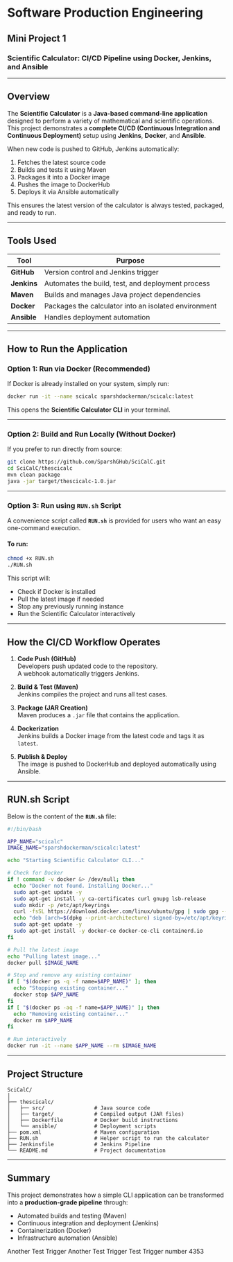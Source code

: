 # Software Production Engineering  
## Mini Project 1  
### Scientific Calculator: CI/CD Pipeline using Docker, Jenkins, and Ansible  

---

## Overview

The **Scientific Calculator** is a **Java-based command-line application** designed to perform a variety of mathematical and scientific operations.  
This project demonstrates a **complete CI/CD (Continuous Integration and Continuous Deployment)** setup using **Jenkins**, **Docker**, and **Ansible**.

When new code is pushed to GitHub, Jenkins automatically:
1. Fetches the latest source code  
2. Builds and tests it using Maven  
3. Packages it into a Docker image  
4. Pushes the image to DockerHub  
5. Deploys it via Ansible automatically  

This ensures the latest version of the calculator is always tested, packaged, and ready to run.

---

## Tools Used

| Tool | Purpose |
|------|----------|
| **GitHub** | Version control and Jenkins trigger |
| **Jenkins** | Automates the build, test, and deployment process |
| **Maven** | Builds and manages Java project dependencies |
| **Docker** | Packages the calculator into an isolated environment |
| **Ansible** | Handles deployment automation |

---

## How to Run the Application

### Option 1: Run via Docker (Recommended)

If Docker is already installed on your system, simply run:

```bash
docker run -it --name scicalc sparshdockerman/scicalc:latest
```

This opens the **Scientific Calculator CLI** in your terminal.

---

### Option 2: Build and Run Locally (Without Docker)

If you prefer to run directly from source:

```bash
git clone https://github.com/SparshGHub/SciCalC.git
cd SciCalC/thescicalc
mvn clean package
java -jar target/thescicalc-1.0.jar
```

---

### Option 3: Run using `RUN.sh` Script

A convenience script called **`RUN.sh`** is provided for users who want an easy one-command execution.

#### To run:
```bash
chmod +x RUN.sh
./RUN.sh
```

This script will:
- Check if Docker is installed  
- Pull the latest image if needed  
- Stop any previously running instance  
- Run the Scientific Calculator interactively  

---

## How the CI/CD Workflow Operates

1. **Code Push (GitHub)**  
   Developers push updated code to the repository.  
   A webhook automatically triggers Jenkins.

2. **Build & Test (Maven)**  
   Jenkins compiles the project and runs all test cases.

3. **Package (JAR Creation)**  
   Maven produces a `.jar` file that contains the application.

4. **Dockerization**  
   Jenkins builds a Docker image from the latest code and tags it as `latest`.

5. **Publish & Deploy**  
   The image is pushed to DockerHub and deployed automatically using Ansible.

---

## RUN.sh Script

Below is the content of the **`RUN.sh`** file:

```bash
#!/bin/bash

APP_NAME="scicalc"
IMAGE_NAME="sparshdockerman/scicalc:latest"

echo "Starting Scientific Calculator CLI..."

# Check for Docker
if ! command -v docker &> /dev/null; then
  echo "Docker not found. Installing Docker..."
  sudo apt-get update -y
  sudo apt-get install -y ca-certificates curl gnupg lsb-release
  sudo mkdir -p /etc/apt/keyrings
  curl -fsSL https://download.docker.com/linux/ubuntu/gpg | sudo gpg --dearmor -o /etc/apt/keyrings/docker.gpg
  echo "deb [arch=$(dpkg --print-architecture) signed-by=/etc/apt/keyrings/docker.gpg]   https://download.docker.com/linux/ubuntu $(lsb_release -cs) stable" | sudo tee /etc/apt/sources.list.d/docker.list > /dev/null
  sudo apt-get update -y
  sudo apt-get install -y docker-ce docker-ce-cli containerd.io
fi

# Pull the latest image
echo "Pulling latest image..."
docker pull $IMAGE_NAME

# Stop and remove any existing container
if [ "$(docker ps -q -f name=$APP_NAME)" ]; then
  echo "Stopping existing container..."
  docker stop $APP_NAME
fi
if [ "$(docker ps -aq -f name=$APP_NAME)" ]; then
  echo "Removing existing container..."
  docker rm $APP_NAME
fi

# Run interactively
docker run -it --name $APP_NAME --rm $IMAGE_NAME
```

---

## Project Structure

```
SciCalC/
│
├── thescicalc/
│   ├── src/                # Java source code
│   ├── target/             # Compiled output (JAR files)
│   ├── Dockerfile          # Docker build instructions
│   └── ansible/            # Deployment scripts
├── pom.xml                 # Maven configuration
├── RUN.sh                  # Helper script to run the calculator
├── Jenkinsfile             # Jenkins Pipeline
└── README.md               # Project documentation
```

---

## Summary

This project demonstrates how a simple CLI application can be transformed into a **production-grade pipeline** through:
- Automated builds and testing (Maven)
- Continuous integration and deployment (Jenkins)
- Containerization (Docker)
- Infrastructure automation (Ansible)

Another Test Trigger
Another Test Trigger
Test Trigger number 4353
